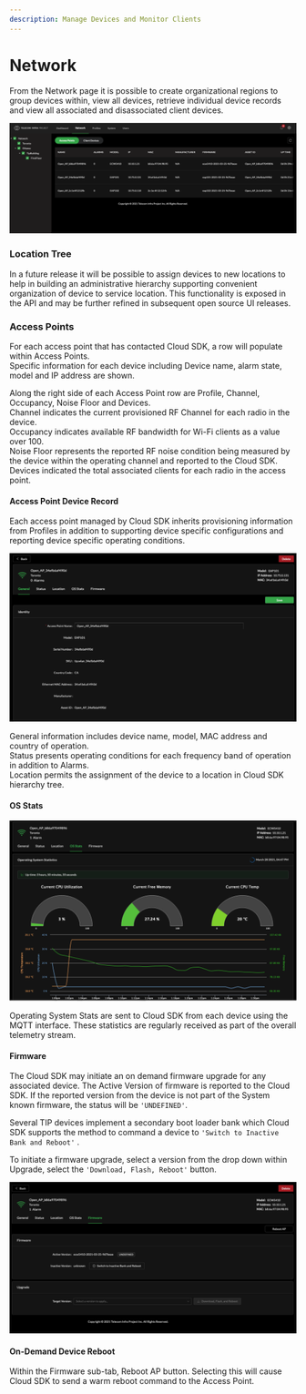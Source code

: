 ```yaml
---
description: Manage Devices and Monitor Clients
---
```


# Network

From the Network page it is possible to create organizational regions to group devices within, view all devices, retrieve individual device records and view all associated and disassociated client devices. 

![Network Page Showing Access Points](../.gitbook/assets/screen-shot-2021-03-28-at-1.39.40-pm.png)

### Location Tree

In a future release it will be possible to assign devices to new locations to help in building an administrative hierarchy supporting convenient organization of device to service location. This functionality is exposed in the API and may be further refined in subsequent open source UI releases. 

### Access Points

For each access point that has contacted Cloud SDK, a row will populate within Access Points.   
Specific information for each device including Device name, alarm  state, model and IP address are shown. 

Along the right side of each Access Point row are Profile, Channel, Occupancy, Noise Floor and Devices.   
Channel indicates the current provisioned RF Channel for each radio in the device.    
Occupancy indicates available RF bandwidth for Wi-Fi clients as a value over 100.   
Noise Floor represents the reported RF noise condition being measured by the device within the operating channel and reported to the Cloud SDK.   
Devices indicated the total associated clients for each radio in the access point. 

#### Access Point Device Record

Each access point managed by Cloud SDK inherits provisioning information from Profiles in addition to supporting device specific configurations and reporting device specific operating conditions.

![Selecting an Access Point Record](../.gitbook/assets/screen-shot-2021-03-28-at-4.40.46-pm.png)

General information includes device name, model, MAC address and country of operation.   
Status presents operating conditions for each frequency band of operation in addition to Alarms.  
Location permits the assignment of the device to a location in Cloud SDK hierarchy tree.

#### OS Stats 

![Device Operating System Statistics](../.gitbook/assets/screen-shot-2021-03-28-at-4.48.02-pm.png)

Operating System Stats are sent to Cloud SDK from each device using the MQTT interface. These statistics are regularly received as part of the overall telemetry stream. 

#### Firmware

The Cloud SDK may initiate an on demand firmware upgrade for any associated device. The Active Version of firmware is reported to the Cloud SDK. If the reported version from the device is not part of the System known firmware, the status will be `'UNDEFINED'`. 

Several TIP devices implement a secondary boot loader bank which Cloud SDK supports the method to command a device to `'Switch to Inactive Bank and Reboot'` . 

To initiate a firmware upgrade, select a version from the drop down within Upgrade, select the `'Download, Flash, Reboot'` button. 

![Access Point Device Record Firmware Control](../.gitbook/assets/screen-shot-2021-03-28-at-4.53.55-pm.png)

#### On-Demand Device Reboot

Within the Firmware sub-tab, Reboot AP button. Selecting this will cause Cloud SDK to send a warm reboot command to the Access Point. 



 


